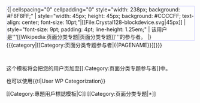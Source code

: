 <div style="float: left; border:solid #CCCCFF 1px; margin: 1px;">
{| cellspacing="0" cellpadding="0" style="width: 238px; background: #F8F8FF;"
| style="width: 45px; height: 45px; background: #CCCCFF; text-align: center; font-size: 10pt;"|[[File:Crystal128-blockdevice.svg|45px]]
| style="font-size: 9pt; padding: 4pt; line-height: 1.25em;" | 该用户是'''[[Wikipedia:页面分类专题|页面分类专题]]'''的参与者。
|}</div><includeonly>{{{category|[[Category:页面分类专题参与者|{{PAGENAME}}]]}}}</includeonly><noinclude><p style="clear: both; padding-top: 2em">
这个模板将会把您的用户页加至[[:Category:页面分类专题参与者]]中。

也可以使用{{tl|User WP Categorization}}

[[Category:專題用戶標誌模板|C]]
[[Category:页面分类专题|*]]
</noinclude>